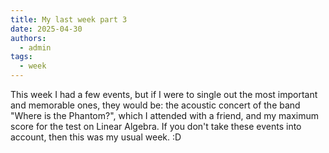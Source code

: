 ```yaml
---
title: My last week part 3
date: 2025-04-30
authors:
  - admin
tags:
  - week
---
```

This week I had a few events, but if I were to single out the most important and memorable ones, they would be: the acoustic concert of the band "Where is the Phantom?", which I attended with a friend, and my maximum score for the test on Linear Algebra. If you don't take these events into account, then this was my usual week.
:D
